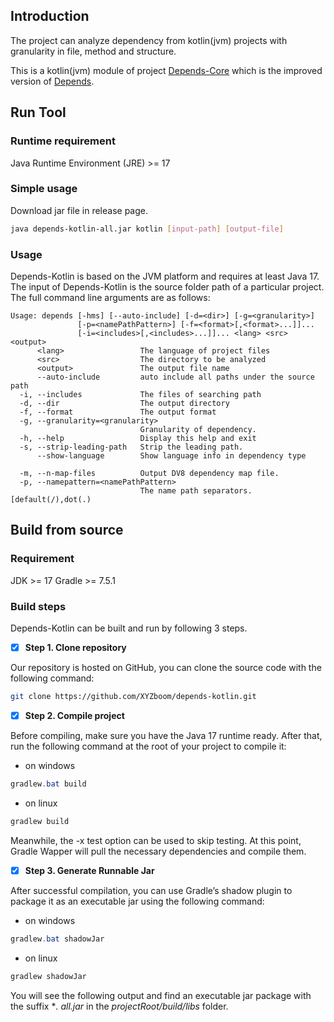 ## Introduction

The project can analyze dependency from kotlin(jvm) projects with
granularity in file, method and structure.

This is a kotlin(jvm) module of project
[Depends-Core](https://github.com/XYZboom/depends-core) which
is the improved version of 
[Depends](https://github.com/multilang-depends/depends).

## Run Tool
### Runtime requirement
Java Runtime Environment (JRE) >= 17
### Simple usage
Download jar file in release page.
```bash
java depends-kotlin-all.jar kotlin [input-path] [output-file]
```
### Usage
Depends-Kotlin is based on the JVM platform and requires at least Java 17. 
The input of Depends-Kotlin is the source folder path of a particular project. 
The full command line arguments are as follows:

    Usage: depends [-hms] [--auto-include] [-d=<dir>] [-g=<granularity>]
                   [-p=<namePathPattern>] [-f=<format>[,<format>...]]...
                   [-i=<includes>[,<includes>...]]... <lang> <src> <output>
          <lang>                 The language of project files
          <src>                  The directory to be analyzed
          <output>               The output file name
          --auto-include         auto include all paths under the source path 
      -i, --includes             The files of searching path
      -d, --dir                  The output directory
      -f, --format               The output format
      -g, --granularity=<granularity>
                                 Granularity of dependency.  
      -h, --help                 Display this help and exit
      -s, --strip-leading-path   Strip the leading path.
          --show-language        Show language info in dependency type
      
      -m, --n-map-files          Output DV8 dependency map file.
      -p, --namepattern=<namePathPattern>
                                 The name path separators.[default(/),dot(.)

## Build from source
### Requirement
JDK >= 17
Gradle >= 7.5.1
### Build steps
Depends-Kotlin can be built and run by following 3 steps. 

- [x] **Step 1. Clone repository** 

Our repository is hosted on GitHub, you can clone the source code with the following command: 

```bash
git clone https://github.com/XYZboom/depends-kotlin.git 
```

- [x] **Step 2. Compile project** 

Before compiling, make sure you have the Java 17 runtime ready. After that, run the following command at the root of your project to compile it: 

- on windows 

```powershell
gradlew.bat build 
```

- on linux 

```bash
gradlew build 
```

Meanwhile, the -x test option can be used to skip testing. At this point, Gradle Wapper will pull the necessary dependencies and compile them.

- [x] **Step 3. Generate Runnable Jar**

After successful compilation, you can use Gradle’s shadow plugin to package it as an executable jar using the following command: 

- on windows 

```powershell
gradlew.bat shadowJar 
```

- on linux 

```bash
gradlew shadowJar 
```

You will see the following output and find an executable jar package with the suffix **. all.jar* in the *projectRoot/build/libs* folder.
